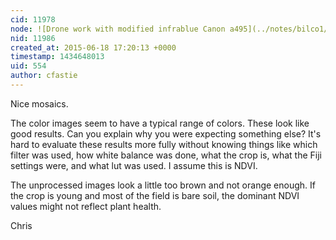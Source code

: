 ```yaml
---
cid: 11978
node: ![Drone work with modified infrablue Canon a495](../notes/bilco1/06-18-2015/drone-work-with-modified-infrablue-canon-a495)
nid: 11986
created_at: 2015-06-18 17:20:13 +0000
timestamp: 1434648013
uid: 554
author: cfastie
---
```


Nice mosaics. 

The color images seem to have a typical range of colors. These look like good results. Can you explain why you were expecting something else? It's hard to evaluate these results more fully without knowing things like which filter was used, how white balance was done, what the crop is, what the Fiji settings were, and what lut was used. I assume this is NDVI.

The unprocessed images look a little too brown and not orange enough. If the crop is young and most of the field is bare soil, the dominant NDVI values might not reflect plant health.

Chris